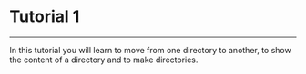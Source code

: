 # Tutorial 1
---
In this tutorial you will learn to move from one directory to another, to show the content of a directory and to make directories.
